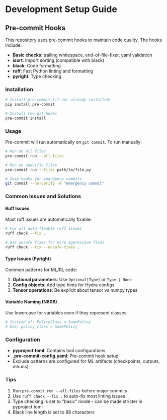 # Development Setup Guide

## Pre-commit Hooks

This repository uses pre-commit hooks to maintain code quality. The hooks include:

- **Basic checks**: trailing whitespace, end-of-file-fixer, yaml validation
- **isort**: Import sorting (compatible with black)
- **black**: Code formatting
- **ruff**: Fast Python linting and formatting
- **pyright**: Type checking

### Installation

```bash
# Install pre-commit (if not already installed)
pip install pre-commit

# Install the git hooks
pre-commit install
```

### Usage

Pre-commit will run automatically on `git commit`. To run manually:

```bash
# Run on all files
pre-commit run --all-files

# Run on specific files
pre-commit run --files path/to/file.py

# Skip hooks for emergency commits
git commit --no-verify -m "emergency commit"
```

### Common Issues and Solutions

#### Ruff Issues
Most ruff issues are automatically fixable:
```bash
# Fix all auto-fixable ruff issues
ruff check --fix .

# Use unsafe fixes for more aggressive fixes
ruff check --fix --unsafe-fixes .
```

#### Type Issues (Pyright)
Common patterns for ML/RL code:

1. **Optional parameters**: Use `Optional[Type]` or `Type | None`
2. **Config objects**: Add type hints for Hydra configs
3. **Tensor operations**: Be explicit about tensor vs numpy types

#### Variable Naming (N806)
Use lowercase for variables even if they represent classes:
```python
# Instead of: PolicyClass = SomePolicy
# Use: policy_class = SomePolicy
```

### Configuration

- **pyproject.toml**: Contains tool configurations
- **.pre-commit-config.yaml**: Pre-commit hook setup
- Exclude patterns are configured for ML artifacts (checkpoints, outputs, mlruns)

### Tips

1. Run `pre-commit run --all-files` before major commits
2. Use `ruff check --fix .` to auto-fix most linting issues
3. Type checking is set to "basic" mode - can be made stricter in pyproject.toml
4. Black line length is set to 88 characters
